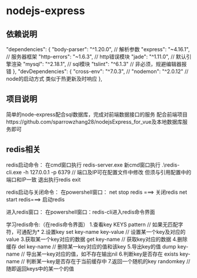# nodejs-express

## 依赖说明
"dependencies": {
    "body-parser": "^1.20.0",   // 解析参数
    "express": "~4.16.1",       // 服务器框架
    "http-errors": "~1.6.3",   // http错误模块
    "jade": "^1.11.0",         // 默认引擎渲染
    "mysql": "^2.18.1",        // sql模块
    "tslint": "^6.1.3"        // 非必须，规避编辑器报错
  },
  "devDependencies": {
    "cross-env": "^7.0.3",    //
    "nodemon": "^2.0.12"      // node的启动方式 类似于热更新及时响应
  },

## 项目说明
简单的node-express配合sql数据库，完成对前端数据接口的服务
配合前端项目https://github.com/sparrowzhang28/nodejsExpress_for_vue及本地数据库服务即可

## redis相关
redis启动命令：
 在cmd窗口执行  redis-server.exe
 新cmd窗口执行  .\redis-cli.exe -h 127.0.0.1 -p 6379  // 端口及IP可在配置文件中修改 但须与引用配置中的端口和IP一致
 退出执行redis  exit

redis启动与关闭命令：
 在powershell窗口： net stop redis ===> 关闭redis    net start redis===> 启动redis

进入redis窗口：
 在powershell窗口：redis-cli进入redis命令界面

学习redis命令:（在redis命令界面）
  1.查看key
    KEYS pattern   // 如果无匹配字符，可通配为*
  2.设置key
    set key-name key-value  // 设置某一个key及对应的value
  3.获取某一个key对应的数据
    get key-name   // 获取key对应的数据
  4.删除缓存
    del key-name   // 删除某一key对应的值和该key
  5.导出key的值
    dump key-name  // 导出某一key对应的值，如不存在输出nil
  6.判断key是否存在
    exists key-name // 判断某一key是否存在于当前缓存中
  7.返回一个随机的key
    randomkey     // 随即返回keys中的某一个的值


